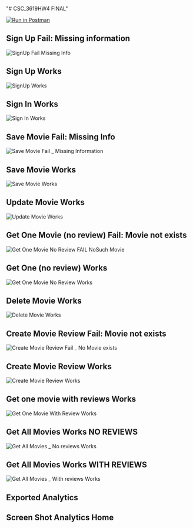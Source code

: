 "# CSC_3619HW4 FINAL" 

[![Run in Postman](https://run.pstmn.io/button.svg)](https://app.getpostman.com/run-collection/19231130-6c8ee4cc-6e5a-413a-8012-09f1063a0418?action=collection%2Ffork&collection-url=entityId%3D19231130-6c8ee4cc-6e5a-413a-8012-09f1063a0418%26entityType%3Dcollection%26workspaceId%3D059b02d9-6ab5-4182-b56c-f56e5f01f6f4)




## Sign Up Fail: Missing information ##
![SignUp Fail Missing Info](https://user-images.githubusercontent.com/10605443/164352127-8f958852-cdc7-459f-b268-358e24b625ea.png)

## Sign Up Works ##
![SignUp Works](https://user-images.githubusercontent.com/10605443/164352128-383d8c5d-9d3d-48c5-aa4e-362112df1902.png)

## Sign In Works ##
![Sign In Works](https://user-images.githubusercontent.com/10605443/164352125-fb8b5aa4-6d62-48fa-ba60-01989a050576.png)

## Save Movie Fail: Missing Info ##
![Save Movie Fail _ Missing Information](https://user-images.githubusercontent.com/10605443/164352122-65dcb0c2-52cc-40c1-a7d5-78b6fa52c429.png)

## Save Movie Works ##
![Save Movie Works](https://user-images.githubusercontent.com/10605443/164352123-76d996f4-1635-435d-a95b-6f6ee728825b.png)

## Update Movie Works ##
![Update Movie Works](https://user-images.githubusercontent.com/10605443/164352129-d8083a90-60d0-45e8-8765-401a6d2497f3.png)

## Get One Movie (no review) Fail: Movie not exists ##
![Get One Movie No Review FAIL NoSuch Movie](https://user-images.githubusercontent.com/10605443/164352119-b4b3ba3b-9880-46c5-9849-2da14c10f772.png)

## Get One (no review) Works ##
![Get One Movie No Review Works](https://user-images.githubusercontent.com/10605443/164352120-30c83d71-8347-418a-b25e-ab43529b8752.png)

## Delete Movie Works ##
![Delete Movie Works](https://user-images.githubusercontent.com/10605443/164352115-1f9d377a-1238-4ba1-92e4-4266b719768b.png)

## Create Movie Review Fail: Movie not exists ##
![Create Movie Review Fail _ No Movie exists](https://user-images.githubusercontent.com/10605443/164352112-0086e320-11f5-4ddc-adf0-e19229502e1e.png)

## Create Movie Review Works ##
![Create Movie Review Works](https://user-images.githubusercontent.com/10605443/164352113-878510be-6c0f-46e6-9fdb-38c21b415e4b.png)

## Get one movie with reviews Works ##
![Get One Movie With Review Works](https://user-images.githubusercontent.com/10605443/164352121-134bdaf0-8651-445b-b157-dddd9c9f0c51.png)

## Get All Movies Works NO REVIEWS ##
![Get All Movies _ No reviews Works](https://user-images.githubusercontent.com/10605443/164352117-c1a6b185-f0c0-4db7-887c-ccb2b17d6dbc.png)

## Get All Movies Works WITH REVIEWS ##
![Get All Movies _ With reviews Works](https://user-images.githubusercontent.com/10605443/164352118-b243947f-0208-4a92-a7f2-80ddcc9f437d.png)

##  ##
##  ##
##  ##

## Exported Analytics ##

## Screen Shot Analytics Home ##


